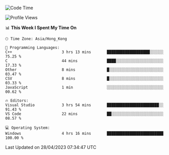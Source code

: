 <!--START_SECTION:waka-->
![Code Time](http://img.shields.io/badge/Code%20Time-56%20hrs%205%20mins-blue)

![Profile Views](http://img.shields.io/badge/Profile%20Views-0-blue)

📊 **This Week I Spent My Time On** 

```text
🕑︎ Time Zone: Asia/Hong_Kong

💬 Programming Languages: 
C++                      3 hrs 13 mins       ███████████████████░░░░░░   75.25 % 
C                        44 mins             ████░░░░░░░░░░░░░░░░░░░░░   17.33 % 
Other                    8 mins              █░░░░░░░░░░░░░░░░░░░░░░░░   03.47 % 
CSV                      8 mins              █░░░░░░░░░░░░░░░░░░░░░░░░   03.33 % 
JavaScript               1 min               ░░░░░░░░░░░░░░░░░░░░░░░░░   00.62 % 

🔥 Editors: 
Visual Studio            3 hrs 54 mins       ███████████████████████░░   91.43 % 
VS Code                  22 mins             ██░░░░░░░░░░░░░░░░░░░░░░░   08.57 % 

💻 Operating System: 
Windows                  4 hrs 16 mins       █████████████████████████   100.00 % 
```


 Last Updated on 28/04/2023 07:34:47 UTC
<!--END_SECTION:waka-->
